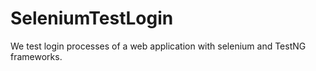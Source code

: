 # SeleniumTestLogin
We test login processes of a web application with selenium and TestNG frameworks.
